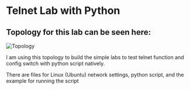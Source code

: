 # Telnet Lab with Python

## Topology for this lab can be seen here:

<img src="https://photos.app.goo.gl/u4cbm2BuPaw7SMvy9" alt="Topology">

I am using this topology to build the simple labs to test telnet function and config switch with python script natively.

There are files for Linux (Ubuntu) network settings, python script, and the example for running the script
